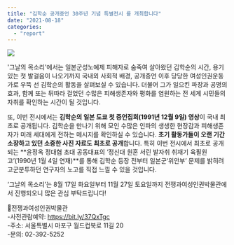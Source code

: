 ```yaml
---
title: "김학순 공개증언 30주년 기념 특별전시 를 개최합니다"
date: "2021-08-18"
categories: 
  - "report"
---
```


![](https://r2.womenandwar.net/2021/08/photo_2021-08-17_13-30-48-723x1024.jpg)

'그날의 목소리'에서는 일본군성노예제 피해자로 숨죽여 살아왔던 김학순의 시간, 용기 있는 첫 발걸음이 나오기까지 국내외 사회적 배경, 공개증언 이후 당당한 여성인권운동가로 우뚝 선 김학순의 활동을 살펴보실 수 있습니다. 더불어 그가 일으킨 파장과 공명의 효과, 함께 또는 뒤따라 걸었던 수많은 피해생존자와 평화를 염원하는 전 세계 시민들의 자취를 확인하는 시간이 될 것입니다.

또, 이번 전시에서는 **김학순의 일본 도쿄 첫 증언집회(1991년 12월 9일) 영상**이 국내 최초로 공개됩니다. 김학순을 만나기 위해 모인 수많은 인파의 생생한 현장감과 피해생존자가 미래 세대에게 전하는 메시지를 확인하실 수 있습니다. **초기 활동가들이 오랜 기간 소장하고 있던 소중한 사진 자료도 최초로 공개**합니다. 특히 이번 전시에서 최초로 공개되는 **윤정옥 정대협 초대 공동대표의 ‘정신대 원혼 서린 발자취 취재기 육필원고’(1990년 1월 4일 연재)**를 통해 김학순 등장 전부터 일본군‘위안부’ 문제를 밝히려 고군분투하던 연구자의 노고를 직접 느낄 수 있을 것입니다. 

‘그날의 목소리’는 8월 17일 화요일부터 11월 27일 토요일까지 전쟁과여성인권박물관에서 진행되오니 많은 관심 부탁드립니다!

📍전쟁과여성인권박물관  
\-사전관람예약: https://bit.ly/37QxTgc  
\-주소: 서울특별시 마포구 월드컵북로 11길 20  
\-문의: 02-392-5252
